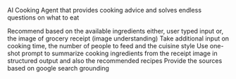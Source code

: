 AI Cooking Agent that provides cooking advice and solves endless questions on what to eat

Recommend based on the available ingredients
either, user typed input
or, the image of grocery receipt (image understanding)
Take additional input on cooking time, the number of people to feed and the cuisine style
Use one-shot prompt to summarize cooking ingredients from the receipt image in structured output and also the recommended recipes
Provide the sources based on google search grounding
